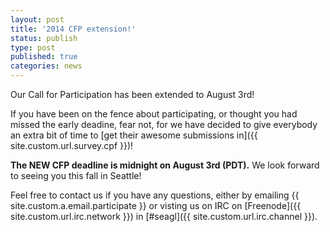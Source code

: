 ```yaml
---
layout: post
title: '2014 CFP extension!'
status: publish
type: post
published: true
categories: news
---
```


Our Call for Participation has been extended to August 3rd!

If you have been on the fence about participating, or thought you had missed
the early deadine, fear not, for we have decided to give everybody an extra bit
of time to [get their awesome submissions in]({{ site.custom.url.survey.cpf }})!

<strong>The NEW CFP deadline is midnight on August 3rd (PDT).</strong> We look
forward to seeing you this fall in Seattle!

Feel free to contact us if you have any questions, either by
emailing {{ site.custom.a.email.participate }}
or visting us on IRC on
[Freenode]({{ site.custom.url.irc.network }}) in
[#seagl]({{ site.custom.url.irc.channel }}).

